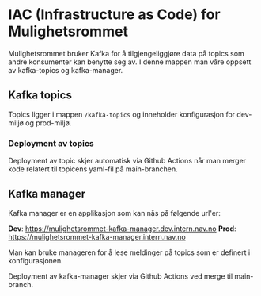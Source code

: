 # IAC (Infrastructure as Code) for Mulighetsrommet

Mulighetsrommet bruker Kafka for å tilgjengeliggjøre data på topics som andre konsumenter kan benytte seg av.
I denne mappen man våre oppsett av kafka-topics og kafka-manager.

## Kafka topics
Topics ligger i mappen `/kafka-topics` og inneholder konfigurasjon for dev-miljø og prod-miljø.

### Deployment av topics
Deployment av topic skjer automatisk via Github Actions når man merger kode relatert til topicens yaml-fil på main-branchen.

## Kafka manager
Kafka manager er en applikasjon som kan nås på følgende url'er:

**Dev**: https://mulighetsrommet-kafka-manager.dev.intern.nav.no
**Prod**: https://mulighetsrommet-kafka-manager.intern.nav.no

Man kan bruke manageren for å lese meldinger på topics som er definert i konfigurasjonen.

Deployment av kafka-manager skjer via Github Actions ved merge til main-branch.